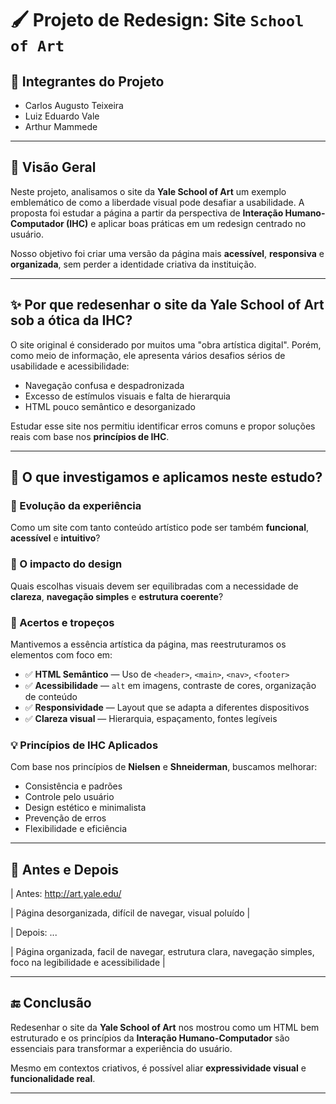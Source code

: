 # 🖌️ Projeto de Redesign: Site ``School of Art``

## 👥 Integrantes do Projeto
- Carlos Augusto Teixeira  
- Luiz Eduardo Vale
- Arthur Mammede

---

## 🎯 Visão Geral

Neste projeto, analisamos o site da **Yale School of Art** um exemplo emblemático de como a liberdade visual pode desafiar a usabilidade. A proposta foi estudar a página a partir da perspectiva de **Interação Humano-Computador (IHC)** e aplicar boas práticas em um redesign centrado no usuário.

Nosso objetivo foi criar uma versão da página mais **acessível**, **responsiva** e **organizada**, sem perder a identidade criativa da instituição.

---

## ✨ Por que redesenhar o site da Yale School of Art sob a ótica da IHC?

O site original é considerado por muitos uma "obra artística digital". Porém, como meio de informação, ele apresenta vários desafios sérios de usabilidade e acessibilidade:

- Navegação confusa e despadronizada  
- Excesso de estímulos visuais e falta de hierarquia  
- HTML pouco semântico e desorganizado  

Estudar esse site nos permitiu identificar erros comuns e propor soluções reais com base nos **princípios de IHC**.

---

## 🧠 O que investigamos e aplicamos neste estudo?

### 🔁 Evolução da experiência
Como um site com tanto conteúdo artístico pode ser também **funcional**, **acessível** e **intuitivo**?

### 🎨 O impacto do design
Quais escolhas visuais devem ser equilibradas com a necessidade de **clareza**, **navegação simples** e **estrutura coerente**?

### 🧩 Acertos e tropeços
Mantivemos a essência artística da página, mas reestruturamos os elementos com foco em:

- ✅ **HTML Semântico** — Uso de `<header>`, `<main>`, `<nav>`, `<footer>`
- ✅ **Acessibilidade** — `alt` em imagens, contraste de cores, organização de conteúdo
- ✅ **Responsividade** — Layout que se adapta a diferentes dispositivos
- ✅ **Clareza visual** — Hierarquia, espaçamento, fontes legíveis

### 💡 Princípios de IHC Aplicados

Com base nos princípios de **Nielsen** e **Shneiderman**, buscamos melhorar:

- Consistência e padrões
- Controle pelo usuário
- Design estético e minimalista
- Prevenção de erros
- Flexibilidade e eficiência

---

## 📸 Antes e Depois

| Antes: http://art.yale.edu/

| Página desorganizada, difícil de navegar, visual poluído |

| Depois: ...

| Página organizada, facil de navegar, estrutura clara, navegação simples, foco na legibilidade e acessibilidade |

---

## 🔚 Conclusão

Redesenhar o site da **Yale School of Art** nos mostrou como um HTML bem estruturado e os princípios da **Interação Humano-Computador** são essenciais para transformar a experiência do usuário.

Mesmo em contextos criativos, é possível aliar **expressividade visual** e **funcionalidade real**.

---


